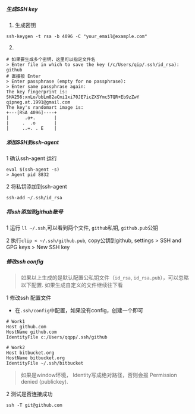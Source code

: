 ##### 生成SSH key
1. 生成密钥
```shell script
ssh-keygen -t rsa -b 4096 -C "your_email@example.com"
   ```
2.
```shell script
# 如果要生成多个密钥，这里可以指定文件名
> Enter file in which to save the key (/c/Users/qip/.ssh/id_rsa): github
# 直接按 Enter
> Enter passphrase (empty for no passphrase):
> Enter same passphrase again:
The key fingerprint is:
SHA256:xnLo/bbLm82aCmi1xi70JE7icZXSYmc5TQR+Eb9zZwY qipneg.at.1991@gmail.com
The key's randomart image is:
+---[RSA 4096]----+
|      .o+.       |
|     .  .o       |
|     ..=. . E    |
``` 
##### 添加SSH到ssh-agent
1 确认ssh-agent 运行
```shell script
eval $(ssh-agent -s)
> Agent pid 8832
```
2 将私钥添加到ssh-agent
```shell script
ssh-add ~/.ssh/id_rsa
```
##### 将ssh添加到github账号
1 运行 `ll ~/.ssh`,可以看到两个文件, `github`私钥, `github.pub`公钥

2 执行`clip < ~/.ssh/github.pub`, copy公钥到github, settings > SSH and GPG keys  > New SSH key

##### 修改ssh config
> 如果以上生成的是默认配置公私钥文件（`id_rsa`, `id_rsa.pub`），可以忽略以下配置.
> 如果生成自定义的文件继续往下看

1 修改ssh 配置文件
* 在`.ssh/config`中配置，如果没有config，创建一个即可
```
# Work1
Host github.com
HostName github.com
IdentityFile c:/Users/qqpp/.ssh/github

# Work2
Host bitbucket.org
HostName bitbucket.org
IdentityFile ~/.ssh/bitbucket
```
> 如果是window环境， Identity写成绝对路径，否则会报 Permission denied (publickey).

2 测试是否连接成功
```shell script
ssh -T git@github.com
``` 



